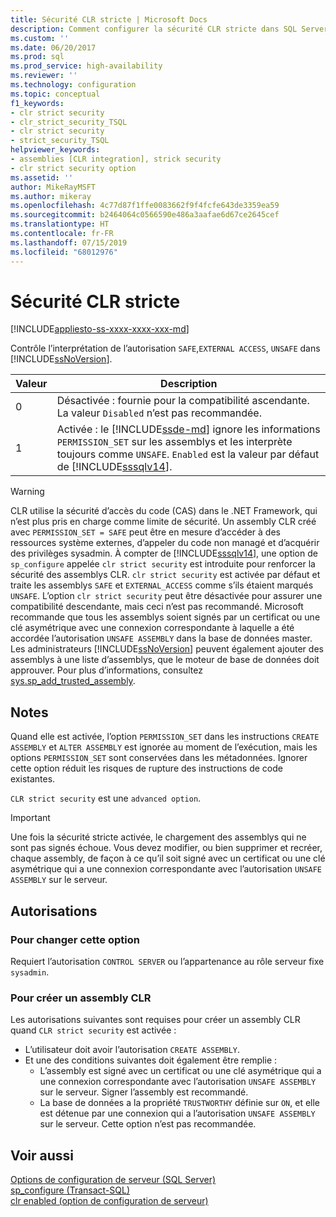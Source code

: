 ```yaml
---
title: Sécurité CLR stricte | Microsoft Docs
description: Comment configurer la sécurité CLR stricte dans SQL Server
ms.custom: ''
ms.date: 06/20/2017
ms.prod: sql
ms.prod_service: high-availability
ms.reviewer: ''
ms.technology: configuration
ms.topic: conceptual
f1_keywords:
- clr strict security
- clr_strict_security_TSQL
- clr strict security
- strict_security_TSQL
helpviewer_keywords:
- assemblies [CLR integration], strick security
- clr strict security option
ms.assetid: ''
author: MikeRayMSFT
ms.author: mikeray
ms.openlocfilehash: 4c77d87f1ffe0083662f9f4fcfe643de3359ea59
ms.sourcegitcommit: b2464064c0566590e486a3aafae6d67ce2645cef
ms.translationtype: HT
ms.contentlocale: fr-FR
ms.lasthandoff: 07/15/2019
ms.locfileid: "68012976"
---
```

# <a name="clr-strict-security"></a>Sécurité CLR stricte   
[!INCLUDE[appliesto-ss-xxxx-xxxx-xxx-md](../../includes/appliesto-ss-xxxx-xxxx-xxx-md.md)]

Contrôle l’interprétation de l’autorisation `SAFE`,`EXTERNAL ACCESS`, `UNSAFE` dans [!INCLUDE[ssNoVersion](../../includes/ssnoversion-md.md)].   

|Valeur |Description | 
|----- |----- | 
|0 |Désactivée : fournie pour la compatibilité ascendante. La valeur `Disabled` n’est pas recommandée. | 
|1 |Activée : le [!INCLUDE[ssde-md](../../includes/ssde-md.md)] ignore les informations `PERMISSION_SET` sur les assemblys et les interprète toujours comme `UNSAFE`.  `Enabled` est la valeur par défaut de [!INCLUDE[sssqlv14](../../includes/sssqlv14-md.md)]. | 

> [!WARNING]
>  CLR utilise la sécurité d’accès du code (CAS) dans le .NET Framework, qui n’est plus pris en charge comme limite de sécurité. Un assembly CLR créé avec `PERMISSION_SET = SAFE` peut être en mesure d’accéder à des ressources système externes, d’appeler du code non managé et d’acquérir des privilèges sysadmin. À compter de [!INCLUDE[sssqlv14](../../includes/sssqlv14-md.md)], une option de `sp_configure` appelée `clr strict security` est introduite pour renforcer la sécurité des assemblys CLR. `clr strict security` est activée par défaut et traite les assemblys `SAFE` et `EXTERNAL_ACCESS` comme s’ils étaient marqués `UNSAFE`. L’option `clr strict security` peut être désactivée pour assurer une compatibilité descendante, mais ceci n’est pas recommandé. Microsoft recommande que tous les assemblys soient signés par un certificat ou une clé asymétrique avec une connexion correspondante à laquelle a été accordée l’autorisation `UNSAFE ASSEMBLY` dans la base de données master. Les administrateurs [!INCLUDE[ssNoVersion](../../includes/ssnoversion-md.md)] peuvent également ajouter des assemblys à une liste d’assemblys, que le moteur de base de données doit approuver. Pour plus d’informations, consultez [sys.sp_add_trusted_assembly](../../relational-databases/system-stored-procedures/sys-sp-add-trusted-assembly-transact-sql.md).

## <a name="remarks"></a>Notes   

Quand elle est activée, l’option `PERMISSION_SET` dans les instructions `CREATE ASSEMBLY` et `ALTER ASSEMBLY` est ignorée au moment de l’exécution, mais les options `PERMISSION_SET` sont conservées dans les métadonnées. Ignorer cette option réduit les risques de rupture des instructions de code existantes.

`CLR strict security` est une `advanced option`.  

> [!IMPORTANT]
>  Une fois la sécurité stricte activée, le chargement des assemblys qui ne sont pas signés échoue. Vous devez modifier, ou bien supprimer et recréer, chaque assembly, de façon à ce qu’il soit signé avec un certificat ou une clé asymétrique qui a une connexion correspondante avec l’autorisation `UNSAFE ASSEMBLY` sur le serveur.

## <a name="permissions"></a>Autorisations 

### <a name="to-change-this-option"></a>Pour changer cette option  
Requiert l’autorisation `CONTROL SERVER` ou l’appartenance au rôle serveur fixe `sysadmin`.

### <a name="to-create-an-clr-assembly"></a>Pour créer un assembly CLR   
Les autorisations suivantes sont requises pour créer un assembly CLR quand `CLR strict security` est activée :

- L’utilisateur doit avoir l’autorisation `CREATE ASSEMBLY`.  
- Et une des conditions suivantes doit également être remplie :  
  - L’assembly est signé avec un certificat ou une clé asymétrique qui a une connexion correspondante avec l’autorisation `UNSAFE ASSEMBLY` sur le serveur. Signer l’assembly est recommandé.  
  - La base de données a la propriété `TRUSTWORTHY` définie sur `ON`, et elle est détenue par une connexion qui a l’autorisation `UNSAFE ASSEMBLY` sur le serveur. Cette option n’est pas recommandée.  

  
## <a name="see-also"></a>Voir aussi  
  
 [Options de configuration de serveur &#40;SQL Server&#41;](../../database-engine/configure-windows/server-configuration-options-sql-server.md)   
 [sp_configure &#40;Transact-SQL&#41;](../../relational-databases/system-stored-procedures/sp-configure-transact-sql.md)   
 [clr enabled (option de configuration de serveur)](../../database-engine/configure-windows/clr-enabled-server-configuration-option.md)
